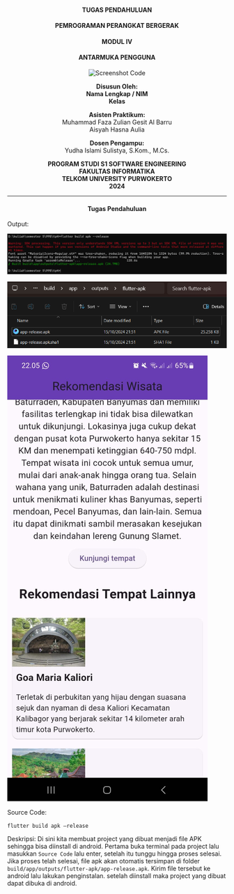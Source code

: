 <div style="text-align: center;">

#### TUGAS PENDAHULUAN  
#### PEMROGRAMAN PERANGKAT BERGERAK  
#### MODUL IV  
#### ANTARMUKA PENGGUNA  

![Screenshot Code](logo.png)

**Disusun Oleh:**  
**Nama Lengkap / NIM**  
**Kelas**  

**Asisten Praktikum:**  
Muhammad Faza Zulian Gesit Al Barru  
Aisyah Hasna Aulia  

**Dosen Pengampu:**  
Yudha Islami Sulistya, S.Kom., M.Cs.  


**PROGRAM STUDI S1 SOFTWARE ENGINEERING**  
**FAKULTAS INFORMATIKA**  
**TELKOM UNIVERSITY PURWOKERTO**  
**2024**

</div>

---

<div style="text-align: center;"> 

#### Tugas Pendahuluan

</div>

Output:

![Screenshot Code](output2.png)

![Screenshot Code](output.png)

![Screenshot Code](output3.jpg)

Source Code:

```
flutter build apk –release
```

Deskripsi:
Di sini kita membuat project yang dibuat menjadi file APK sehingga bisa diinstall di android. Pertama buka terminal pada project lalu masukkan `Source Code` lalu enter, setelah itu tunggu hingga proses selesai. Jika proses telah selesai, file apk akan otomatis tersimpan di folder `build/app/outputs/flutter-apk/app-release.apk`. Kirim file tersebut ke android lalu lakukan penginstalan. setelah diinstall maka project yang dibuat dapat dibuka di android.